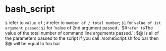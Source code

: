 # bash_script

`$` refer to `value of` ;
`#` refer to `number of / total number`;
`$1` for `value of 1st argument passed`;
`$2` for 'value of 2nd argument passed`;
`$#` refer to `The value of the total number of command line arguments passed.`;
$@ is all of the parameters passed to the script
if you call ./someScript.sh foo bar then $@ will be equal to foo bar
